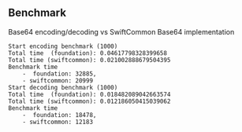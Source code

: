 Benchmark
---------

Base64 encoding/decoding vs SwiftCommon Base64 implementation

```
Start encoding benchmark (1000)
Total time  (foundation): 0.04617798328399658
Total time (swiftcommon): 0.021002888679504395
Benchmark time
	-  foundation: 32885,
	- swiftcommon: 20999
Start decoding benchmark (1000)
Total time  (foundation): 0.018482089042663574
Total time (swiftcommon): 0.012186050415039062
Benchmark time
	-  foundation: 18478,
	- swiftcommon: 12183
```
